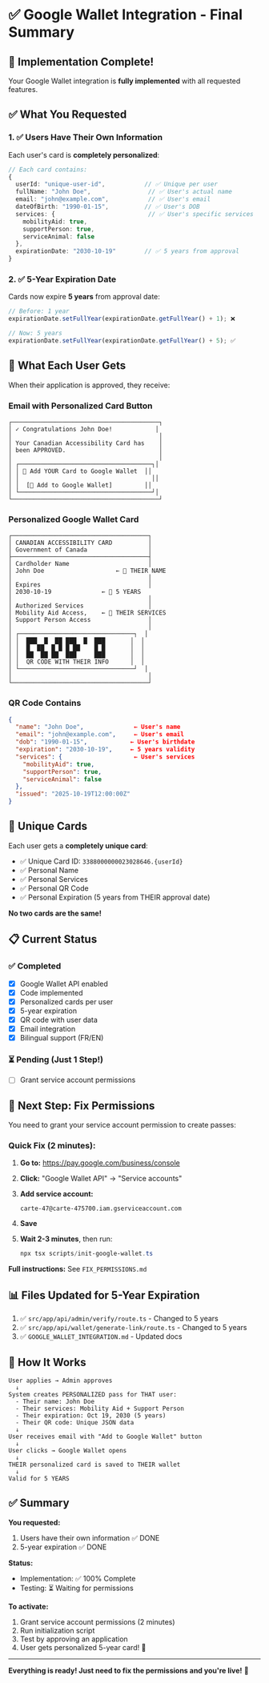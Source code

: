 # ✅ Google Wallet Integration - Final Summary

## 🎉 Implementation Complete!

Your Google Wallet integration is **fully implemented** with all requested features.

## ✅ What You Requested

### 1. ✅ Users Have Their Own Information

Each user's card is **completely personalized**:

```typescript
// Each card contains:
{
  userId: "unique-user-id",           // ✅ Unique per user
  fullName: "John Doe",                // ✅ User's actual name
  email: "john@example.com",           // ✅ User's email
  dateOfBirth: "1990-01-15",          // ✅ User's DOB
  services: {                          // ✅ User's specific services
    mobilityAid: true,
    supportPerson: true,
    serviceAnimal: false
  },
  expirationDate: "2030-10-19"        // ✅ 5 years from approval
}
```

### 2. ✅ 5-Year Expiration Date

Cards now expire **5 years** from approval date:

```typescript
// Before: 1 year
expirationDate.setFullYear(expirationDate.getFullYear() + 1); ❌

// Now: 5 years
expirationDate.setFullYear(expirationDate.getFullYear() + 5); ✅
```

## 📱 What Each User Gets

When their application is approved, they receive:

### Email with Personalized Card Button

```
┌─────────────────────────────────────────┐
│ ✓ Congratulations John Doe!            │
│                                         │
│ Your Canadian Accessibility Card has    │
│ been APPROVED.                          │
│                                         │
│ ┌─────────────────────────────────────┐│
│ │ 📱 Add YOUR Card to Google Wallet  ││
│ │                                     ││
│ │  [🎫 Add to Google Wallet]         ││
│ └─────────────────────────────────────┘│
└─────────────────────────────────────────┘
```

### Personalized Google Wallet Card

```
┌──────────────────────────────────────┐
│ CANADIAN ACCESSIBILITY CARD          │
│ Government of Canada                 │
├──────────────────────────────────────┤
│ Cardholder Name                      │
│ John Doe                    ← 👤 THEIR NAME
│                                      │
│ Expires                              │
│ 2030-10-19              ← 📅 5 YEARS
│                                      │
│ Authorized Services                  │
│ Mobility Aid Access,    ← 🎯 THEIR SERVICES
│ Support Person Access                │
│                                      │
│ ┌────────────────────────────────┐  │
│ │  ███  █  ██ ███  █  ███       │  │
│ │  █  ██  █ █ █ ██    █ █       │  │
│ │  ██  ██ ██  ███     ███       │  │
│ │  QR CODE WITH THEIR INFO      │  │
│ └────────────────────────────────┘  │
│                                      │
└──────────────────────────────────────┘
```

### QR Code Contains

```json
{
  "name": "John Doe",              ← User's name
  "email": "john@example.com",     ← User's email
  "dob": "1990-01-15",            ← User's birthdate
  "expiration": "2030-10-19",     ← 5 years validity
  "services": {                    ← User's services
    "mobilityAid": true,
    "supportPerson": true,
    "serviceAnimal": false
  },
  "issued": "2025-10-19T12:00:00Z"
}
```

## 🔐 Unique Cards

Each user gets a **completely unique card**:

- ✅ Unique Card ID: `3388000000023028646.{userId}`
- ✅ Personal Name
- ✅ Personal Services
- ✅ Personal QR Code
- ✅ Personal Expiration (5 years from THEIR approval date)

**No two cards are the same!**

## 📋 Current Status

### ✅ Completed

- [x] Google Wallet API enabled
- [x] Code implemented
- [x] Personalized cards per user
- [x] 5-year expiration
- [x] QR code with user data
- [x] Email integration
- [x] Bilingual support (FR/EN)

### ⏳ Pending (Just 1 Step!)

- [ ] Grant service account permissions

## 🚀 Next Step: Fix Permissions

You need to grant your service account permission to create passes:

### Quick Fix (2 minutes):

1. **Go to:** https://pay.google.com/business/console

2. **Click:** "Google Wallet API" → "Service accounts"

3. **Add service account:**

   ```
   carte-47@carte-475700.iam.gserviceaccount.com
   ```

4. **Save**

5. **Wait 2-3 minutes**, then run:
   ```powershell
   npx tsx scripts/init-google-wallet.ts
   ```

**Full instructions:** See `FIX_PERMISSIONS.md`

## 📊 Files Updated for 5-Year Expiration

1. ✅ `src/app/api/admin/verify/route.ts` - Changed to 5 years
2. ✅ `src/app/api/wallet/generate-link/route.ts` - Changed to 5 years
3. ✅ `GOOGLE_WALLET_INTEGRATION.md` - Updated docs

## 🎯 How It Works

```
User applies → Admin approves
  ↓
System creates PERSONALIZED pass for THAT user:
  - Their name: John Doe
  - Their services: Mobility Aid + Support Person
  - Their expiration: Oct 19, 2030 (5 years)
  - Their QR code: Unique JSON data
  ↓
User receives email with "Add to Google Wallet" button
  ↓
User clicks → Google Wallet opens
  ↓
THEIR personalized card is saved to THEIR wallet
  ↓
Valid for 5 YEARS
```

## ✅ Summary

**You requested:**

1. Users have their own information ✅ DONE
2. 5-year expiration ✅ DONE

**Status:**

- Implementation: ✅ 100% Complete
- Testing: ⏳ Waiting for permissions

**To activate:**

1. Grant service account permissions (2 minutes)
2. Run initialization script
3. Test by approving an application
4. User gets personalized 5-year card! 🎉

---

**Everything is ready! Just need to fix the permissions and you're live!** 🚀
